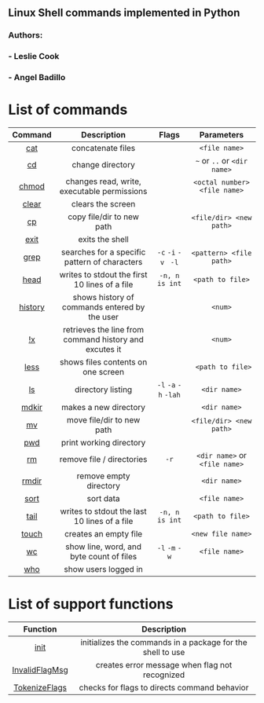 ## Linux Shell commands implemented in Python
### Authors: 
### - Leslie Cook 
### - Angel Badillo
 
# List of commands

|        Command        |                  Description                  |             Flags             |            Parameters            |
| :--------------------: | :-------------------------------------------: |  :---------------------------: | :-------------------------------: |
|   [cat](Cat.py)   |               concatenate files               |                              |          `<file name>`          |
|    [cd](Cd.py)    |               change directory               |                             | `~` or `..` or `<dir name>` |
| [chmod](Chmod.py) |  changes read, write, executable permissions  |                                |  `<octal number> <file name>`  |
| [clear](Clear.py) |               clears the screen               |                                |                                  |
|    [cp](Cp.py)    |           copy file/dir to new path           |                                 |     `<file/dir> <new path>`     |
| [exit](Exit.py)   |               exits the shell               |                                |                                  |
|  [grep](Grep.py)  | searches for a specific pattern of characters |  `-c` `-i` `-v ` `-l` |     `<pattern> <file path>`     |
|  [head](Head.py)  | writes to stdout the first 10 lines of a file |         `-n, n is int`       |        `<path to file>`        |
| [history](../shell.py) | shows history of commands entered by the user |                             |             `<num>`             |
| [!x](../shell.py) | retrieves the line from command  history and excutes it |                          |             `<num>`             |
|  [less](Less.py)  |      shows files contents on one screen      |                               |        ` <path to file>`        |
|    [ls](Ls.py)    |               directory listing               | `-l` `-a` `-h` `-lah` |          `<dir name>`          |
| [mdkir](Mkdir.py) |             makes a new directory             |                               |          `<dir name>`       |
|    [mv](Mv.py)    |           move file/dir to new path           |                              |     `<file/dir> <new path>`     |
|   [pwd](Pwd.py)   |            print working directory            |                             |                                  |
|    [rm](Rm.py)    |           remove file / directories           |             `-r`            | `<dir name>` or `<file name>` |
|  [rmdir](Rmdir)  |            remove empty directory            |                                |          `<dir name>`          |
|  [sort](Sort.py)  |                   sort data                   |                              |          `<file name>`          |
|  [tail](Tail.py)  | writes to stdout the last 10 lines of a file |         `-n, n is int`       |        `<path to file>`        |
| [touch](Touch.py) |             creates an empty file             |                                 |        `<new file name>`        |
|    [wc](Wc.py)    |   show line, word, and byte count of files   |       `-l` `-m` `-w`     |          `<file name>`          |
|   [who](Who.py)   |             show users logged in             |                                |                                  |



# List of support functions
|        Function        |                  Description                  |
| :--------------------: | :-------------------------------------------: |
| [init](__init__.py) | initializes the commands in a package for the shell to use | 
| [InvalidFlagMsg](InvalidFlagMsg.py) | creates error message when flag not recognized |        
| [TokenizeFlags](TokenizeFlags.py) | checks for flags to directs command behavior |  



